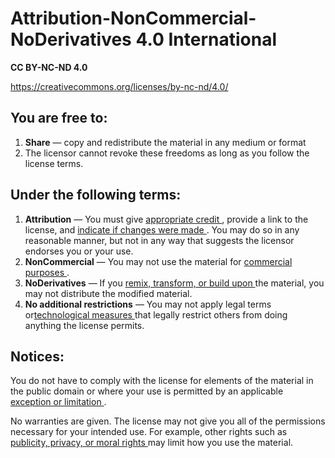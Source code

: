 # Attribution-NonCommercial-NoDerivatives 4.0 International

  **CC BY-NC-ND 4.0**

 https://creativecommons.org/licenses/by-nc-nd/4.0/

## You are free to:

1. **Share** — copy and redistribute the material in any medium or format
2. The licensor cannot revoke these freedoms as long as you follow the license terms.

## Under the following terms:

1. **Attribution** — You must give [appropriate credit ](https://creativecommons.org/licenses/by-nc-nd/4.0/#ref-appropriate-credit), provide a link to the license, and [indicate if changes were made ](https://creativecommons.org/licenses/by-nc-nd/4.0/#ref-indicate-changes). You may do so in any reasonable manner, but not in any way that suggests the licensor endorses you or your use.
2. **NonCommercial** — You may not use the material for [commercial purposes ](https://creativecommons.org/licenses/by-nc-nd/4.0/#ref-commercial-purposes).
3. **NoDerivatives** — If you [remix, transform, or build upon ](https://creativecommons.org/licenses/by-nc-nd/4.0/#ref-some-kinds-of-mods)the material, you may not distribute the modified material.
4. **No additional restrictions** — You may not apply legal terms or[technological measures ](https://creativecommons.org/licenses/by-nc-nd/4.0/#ref-technological-measures)that legally restrict others from doing anything the license permits.

## Notices:

You do not have to comply with the license for elements of the material in the public domain or where your use is permitted by an applicable [exception or limitation ](https://creativecommons.org/licenses/by-nc-nd/4.0/#ref-exception-or-limitation).

No warranties are given. The license may not give you all of the permissions necessary for your intended use. For example, other rights such as [publicity, privacy, or moral rights ](https://creativecommons.org/licenses/by-nc-nd/4.0/#ref-publicity-privacy-or-moral-rights)may limit how you use the material.